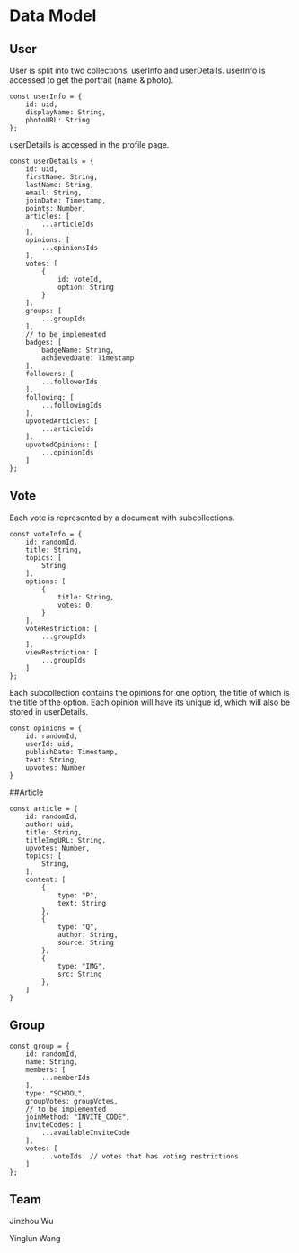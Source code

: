 
# Data Model


## User
User is split into two collections, userInfo and userDetails.
userInfo is accessed to get the portrait (name & photo).
```
const userInfo = {
    id: uid,
    displayName: String,
    photoURL: String
};
```
userDetails is accessed in the profile page.
```
const userDetails = {
    id: uid,
    firstName: String,
    lastName: String,
    email: String,
    joinDate: Timestamp,
    points: Number,
    articles: [
        ...articleIds
    ],
    opinions: [
        ...opinionsIds
    ],
    votes: [
        {
            id: voteId,
            option: String
        }
    ],
    groups: [
        ...groupIds
    ],
    // to be implemented
    badges: [
        badgeName: String,
        achievedDate: Timestamp
    ],
    followers: [
        ...followerIds
    ],
    following: [
        ...followingIds
    ],
    upvotedArticles: [
        ...articleIds
    ],
    upvotedOpinions: [
        ...opinionIds
    ]
};
```

## Vote
Each vote is represented by a document with subcollections.
```
const voteInfo = {
    id: randomId,
    title: String,
    topics: [
        String
    ],
    options: [
        {
            title: String,
            votes: 0,
        }
    ],
    voteRestriction: [
        ...groupIds
    ],
    viewRestriction: [
        ...groupIds
    ]
};
```
Each subcollection contains the opinions for one option, the title of which is the title of the option.
Each opinion will have its unique id, which will also be stored in userDetails.
```
const opinions = {
    id: randomId,
    userId: uid,
    publishDate: Timestamp,
    text: String,
    upvotes: Number
}
```
##Article
```
const article = {
    id: randomId,
    author: uid,
    title: String,
    titleImgURL: String,
    upvotes: Number,
    topics: [
        String,
    ],
    content: [
        {
            type: "P",
            text: String
        },
        {
            type: "Q",
            author: String,
            source: String
        },
        {
            type: "IMG",
            src: String
        },
    ]
}
```

## Group
```
const group = {
    id: randomId,
    name: String,
    members: [
        ...memberIds
    ],
    type: "SCHOOL",
    groupVotes: groupVotes,
    // to be implemented
    joinMethod: "INVITE_CODE",
    inviteCodes: [
        ...availableInviteCode
    ],
    votes: [
        ...voteIds  // votes that has voting restrictions
    ]
};
```

## Team
Jinzhou Wu

Yinglun Wang